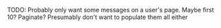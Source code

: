 TODO:
Probably only want some messages on a user's page. Maybe first 10? Paginate? Presumably don't want to populate them all either
